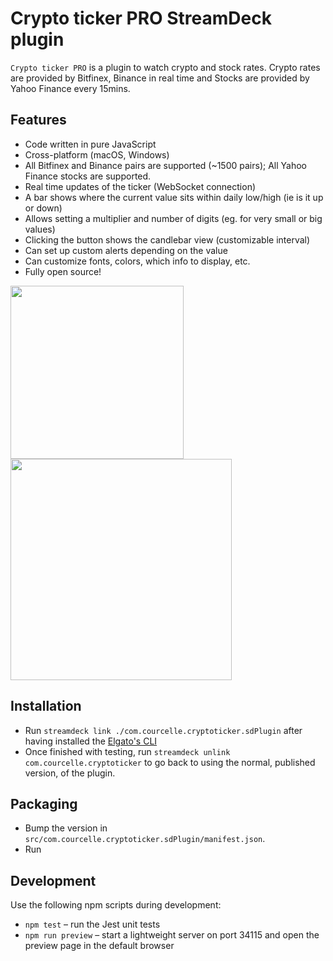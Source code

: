 
# Crypto ticker PRO StreamDeck plugin
`Crypto ticker PRO` is a plugin to watch crypto and stock rates. Crypto rates are provided by Bitfinex, Binance in real time and Stocks are provided by Yahoo Finance every 15mins.

## Features
- Code written in pure JavaScript
- Cross-platform (macOS, Windows)
- All Bitfinex and Binance pairs are supported (~1500 pairs); All Yahoo Finance stocks are supported.
- Real time updates of the ticker (WebSocket connection)
- A bar shows where the current value sits within daily low/high (ie is it up or down)
- Allows setting a multiplier and number of digits (eg. for very small or big values)
- Clicking the button shows the candlebar view (customizable interval)
- Can set up custom alerts depending on the value
- Can customize fonts, colors, which info to display, etc.
- Fully open source!

<img src="https://github.com/tubededentifrice/streamdeck-crypto/raw/master/screenshot1.png" width="277" />
<img src="https://github.com/tubededentifrice/streamdeck-crypto/raw/master/screenshot2.png" width="354" />

## Installation
- Run `streamdeck link ./com.courcelle.cryptoticker.sdPlugin` after having installed the [Elgato's CLI](https://docs.elgato.com/streamdeck/sdk/introduction/getting-started)
- Once finished with testing, run `streamdeck unlink com.courcelle.cryptoticker` to go back to using the normal, published version, of the plugin.

## Packaging
- Bump the version in `src/com.courcelle.cryptoticker.sdPlugin/manifest.json`.
- Run

## Development

Use the following npm scripts during development:

- `npm test` – run the Jest unit tests
- `npm run preview` – start a lightweight server on port 34115 and open the preview page in the default browser
